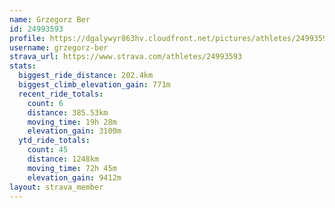 ```yaml
---
name: Grzegorz Ber
id: 24993593
profile: https://dgalywyr863hv.cloudfront.net/pictures/athletes/24993593/7453165/11/large.jpg
username: grzegorz-ber
strava_url: https://www.strava.com/athletes/24993593
stats:
  biggest_ride_distance: 202.4km
  biggest_climb_elevation_gain: 771m
  recent_ride_totals:
    count: 6
    distance: 385.53km
    moving_time: 19h 28m
    elevation_gain: 3100m
  ytd_ride_totals:
    count: 45
    distance: 1248km
    moving_time: 72h 45m
    elevation_gain: 9412m
layout: strava_member
--- 
```


